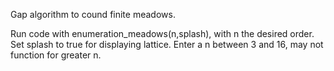 Gap algorithm to cound finite meadows.

Run code with enumeration_meadows(n,splash), with n the desired order. Set splash to true for displaying lattice. Enter a n between 3 and 16, may not function for greater n.
